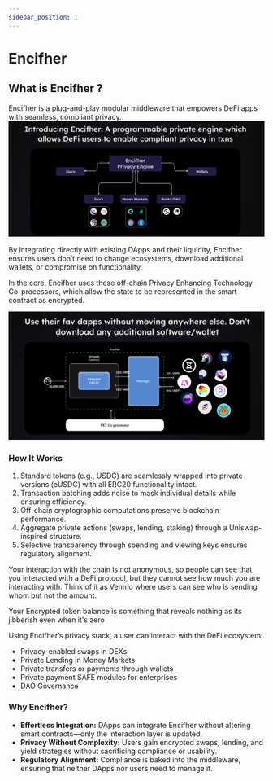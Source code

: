 ```yaml
---
sidebar_position: 1
---
```


# Encifher

## What is Encifher ?

Encifher is a plug-and-play modular middleware that empowers DeFi apps with seamless, compliant privacy. 
![Encifher Privacy Layer sits on top of DeFi protocols](image.png)

By integrating directly with existing DApps and their liquidity, Encifher ensures users don’t need to change ecosystems, download additional wallets, or compromise on functionality.

In the core, Encifher uses these off-chain Privacy Enhancing Technology Co-processors, which allow the state to be represented in the smart contract as encrypted. 


![alt text](image-1.png)

### **How It Works**

1. Standard tokens (e.g., USDC) are seamlessly wrapped into private versions (eUSDC) with all ERC20 functionality intact.
2. Transaction batching adds noise to mask individual details while ensuring efficiency.
3. Off-chain cryptographic computations preserve blockchain performance.
4. Aggregate private actions (swaps, lending, staking) through a Uniswap-inspired structure.
5. Selective transparency through spending and viewing keys ensures regulatory alignment.

Your interaction with the chain is not anonymous, so people can see that you interacted with a DeFi protocol, but they cannot see how much you are interacting with. Think of it as Venmo where users can see who is sending whom but not the amount. 

Your Encrypted token balance is something that reveals nothing as its jibberish even when it's zero

Using Encifher’s privacy stack, a user can interact with the DeFi ecosystem:

- Privacy-enabled swaps in DEXs
- Private Lending in Money Markets
- Private transfers or payments through wallets
- Private payment SAFE modules for enterprises
- DAO Governance
### **Why Encifher?**

- **Effortless Integration:** DApps can integrate Encifher without altering smart contracts—only the interaction layer is updated.
- **Privacy Without Complexity:** Users gain encrypted swaps, lending, and yield strategies without sacrificing compliance or usability.
- **Regulatory Alignment:** Compliance is baked into the middleware, ensuring that neither DApps nor users need to manage it.